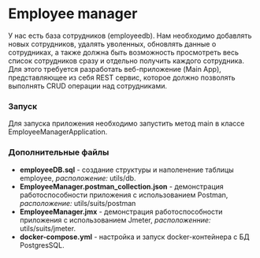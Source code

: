 # Employee manager
У нас есть база сотрудников (employeedb). 
Нам необходимо добавлять новых сотрудников, удалять уволенных, обновлять данные о сотрудниках, а также должна быть возможность просмотреть весь список сотрудников сразу и отдельно получить каждого сотрудника. 
Для этого требуется разработать веб-приложение (Main App), представляющее из себя REST сервис, которое должно позволять выполнять CRUD операции над сотрудниками.

### Запуск
Для запуска приложения необходимо запустить метод main в классе EmployeeManagerApplication.

### Дополнительные файлы
* **employeeDB.sql** - создание структуры и наполенение таблицы employee, _расположение:_ utils/db.
* **EmployeeManager.postman_collection.json** - демонстрация работоспособности приложения с использованием Postman, _расположение:_ utils/suits/postman
* **EmployeeManager.jmx**  - демонстрация работоспособности приложения с использованием Jmeter, _расположенние:_ utils/suits/jmeter.
* **docker-compose.yml** - настройка и запуск docker-контейнера c БД PostgresSQL.
